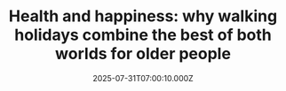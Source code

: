 ---
title: "Health and happiness: why walking holidays combine the best of both worlds for older people"
date: 2025-07-31T07:00:10.000Z
category: Human Kindness
externalLink: "https://www.positive.news/society/why-walking-holidays-combine-the-best-of-both-worlds-for-older-people/"
image: ""
excerpt: "Being active can help ward off ill-health. Combining it with spectacular scenery can make the experience that much more rewarding The post Health and happiness: why walking holidays combine the best of both worlds for older people appeared first on Positive News.…"
---
